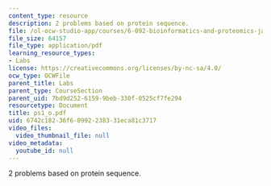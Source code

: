 ```yaml
---
content_type: resource
description: 2 problems based on protein sequence.
file: /ol-ocw-studio-app/courses/6-092-bioinformatics-and-proteomics-january-iap-2005/6742c18236f60992238331eca81c3717_ps1_o.pdf
file_size: 64157
file_type: application/pdf
learning_resource_types:
- Labs
license: https://creativecommons.org/licenses/by-nc-sa/4.0/
ocw_type: OCWFile
parent_title: Labs
parent_type: CourseSection
parent_uid: 7bd9d252-6159-9beb-330f-0525cf7fe294
resourcetype: Document
title: ps1_o.pdf
uid: 6742c182-36f6-0992-2383-31eca81c3717
video_files:
  video_thumbnail_file: null
video_metadata:
  youtube_id: null
---
```

2 problems based on protein sequence.